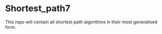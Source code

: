 # Shortest_path7
This repo will contain all shortest path algorithms in their most generalised form.

